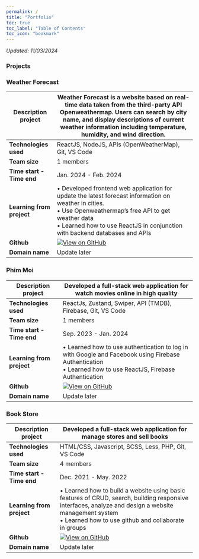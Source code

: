 ```yaml
---
permalink: /
title: "Portfolio"
toc: true
toc_label: "Table of Contents"
toc_icon: "bookmark"
---
```


*Updated: 11/03/2024*

### Projects

### Weather Forecast

|**Description project**|  Weather Forecast is a website based on real-time data taken from the third-party API Openweathermap. Users can search by city name, and display descriptions of current weather information including temperature, humidity, and wind direction. |
|---------------------|----------------|
| **Technologies used** | ReactJS, NodeJS, APIs (OpenWeatherMap), Git, VS Code |
| **Team size**         |  1 members |
| **Time start - Time end**         |  Jan. 2024 - Feb. 2024 |
| **Learning from project** | • Developed frontend web application for update the latest forecast information on weather in cities. <br> • Use Openweathermap’s free API to get weather data <br> • Learned how to use ReactJS in conjunction with backend databases and APIs |
| **Github**              |        [![View on GitHub](https://img.shields.io/badge/GitHub-View_on_GitHub-blue?logo=GitHub)](https://github.com/PeterPhuc/Weather-web.git)        |
| **Domain name**              |        Update later        |


### Phim Moi

|**Description project**|  Developed a full-stack web application for watch movies online in high quality |
|---------------------|----------------|
| **Technologies used** | ReactJs, Zustand, Swiper, API (TMDB), Firebase, Git, VS Code |
| **Team size**         |  1 members |
| **Time start - Time end**         |  Sep. 2023 - Jan. 2024|
| **Learning from project** | • Learned how to use authentication to log in with Google and Facebook using Firebase Authentication <br> • Learned how to use ReactJS, Firebase Authentication |
| **Github**              |        [![View on GitHub](https://img.shields.io/badge/GitHub-View_on_GitHub-blue?logo=GitHub)](https://github.com/PeterPhuc/phimmoi-web)        |
| **Domain name**              |        Update later         |


### Book Store

|**Description project**|  Developed a full-stack web application for manage stores and sell books  |
|---------------------|----------------|
| **Technologies used** | HTML/CSS, Javascript, SCSS, Less, PHP, Git, VS Code |
| **Team size**         |  4 members |
| **Time start - Time end**         |  Dec. 2021 - May. 2022 |
| **Learning from project** | • Learned how to build a website using basic features of CRUD, search, building responsive interfaces, analyze and design a website management system <br> • Learned how to use github and collaborate in groups |
| **Github**              |        [![View on GitHub](https://img.shields.io/badge/GitHub-View_on_GitHub-blue?logo=GitHub)](https://github.com/PeterPhuc/Book-Web2-PTTKHTTT/)        |
| **Domain name**              |        Update later         |
